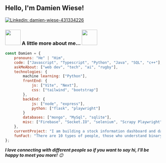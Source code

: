 

<h2>Hello, I'm Damien Wiese!</h2>



[![Linkedin: damien-wiese-431334226](https://img.shields.io/badge/-damien-blue?style=flat-square&logo=Linkedin&logoColor=white&link=https://www.linkedin.com/in/damien-wiese-431334226/)](https://www.linkedin.com/in/damien-wiese-431334226/)

### <img src="https://64.media.tumblr.com/2a179f28d17a9d3d5461f809555dda65/54cc179d177353a2-79/s500x750/280fae5190a25039b7480c6e04aad6e3f7b916a2.gifv" width="50"> A little more about me... <img src="https://static.wikia.nocookie.net/carbotanimations/images/0/07/Jim_RaynorSpray.png/revision/latest?cb=20180322163525" width="50">



```javascript
const Damien = {
    pronouns: "He" | "Him",
    code: ["Javascript", "Typescript", "Python", "Java", "SQL", "c++"],
    askMeAbout: ["web dev", "tech", "ai", "rugby"],
    technologies: {
        machine learning: ["Python"],
        frontEnd: {
            js: ["Vite", "Next"],
            css: ["tailwind", "bootstrap"]
        },
        backEnd: {
            js: ["node", "express"],
            python: ["flask", "playwright"]
        }
        databases: ["mongo", "MySql", "sqlite"],
        misc: ["Firebase", "Socket.IO", "selenium", "Scrapy Playwright", "Pytorch"]
    },
    currentProject: "I am building a stock information dashboard and database",
    funFact: "There are 10 types of people, those who understand binary and those who don't "
};
```

<em><b>I love connecting with different people so if you want to say hi, I'll be happy to meet you more!</b> 😊</em>


